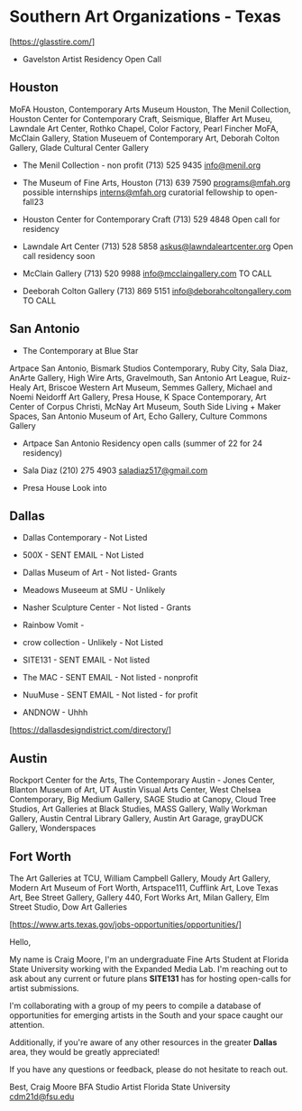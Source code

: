 # Southern Art Organizations - Texas

[https://glasstire.com/]

* Gavelston Artist Residency Open Call

## Houston

MoFA Houston, Contemporary Arts Museum Houston, The Menil Collection, Houston Center for Contemporary Craft, Seismique, Blaffer Art Museu, Lawndale Art Center, Rothko Chapel, Color Factory, Pearl Fincher MoFA, McClain Gallery, Station Museuem of Contemporary Art, Deborah Colton Gallery, Glade Cultural Center Gallery

* The Menil Collection - non profit
  (713) 525 9435  info@menil.org

* The Museum of Fine Arts, Houston
  (713) 639 7590  programs@mfah.org
  possible internships interns@mfah.org
  curatorial fellowship to open-fall23

* Houston Center for Contemporary Craft
  (713) 529 4848
  Open call for residency

* Lawndale Art Center
  (713) 528 5858 askus@lawndaleartcenter.org
  Open call residency soon

* McClain Gallery
  (713) 520 9988 info@mcclaingallery.com
  TO CALL

* Deeborah Colton Gallery
  (713) 869 5151 info@deborahcoltongallery.com
  TO CALL

## San Antonio

* The Contemporary at Blue Star

Artpace San Antonio, Bismark Studios Contemporary, Ruby City, Sala Diaz, AnArte Gallery, High Wire Arts, Gravelmouth, San Antonio Art League, Ruiz-Healy Art, Briscoe Western Art Museum, Semmes Gallery, Michael and Noemi Neidorff Art Gallery, Presa House, K Space Contemporary, Art Center of Corpus Christi, McNay Art Museum, South Side Living + Maker Spaces, San Antonio Museum of Art, Echo Gallery, Culture Commons Gallery

* Artpace San Antonio
  Residency open calls (summer of 22 for 24 residency)

* Sala Diaz
  (210) 275 4903 saladiaz517@gmail.com

* Presa House
  Look into

## Dallas

* Dallas Contemporary - Not Listed

* 500X - SENT EMAIL - Not Listed

* Dallas Museum of Art - Not listed- Grants

* Meadows Museeum at SMU - Unlikely

* Nasher Sculpture Center - Not listed - Grants

* Rainbow Vomit -

* crow collection - Unlikely - Not Listed

* SITE131 - SENT EMAIL - Not listed

* The MAC - SENT EMAIL - Not listed - nonprofit

* NuuMuse - SENT EMAIL - Not listed - for profit

* ANDNOW - Uhhh

[https://dallasdesigndistrict.com/directory/]

## Austin

Rockport Center for the Arts, The Contemporary Austin - Jones Center, Blanton Museum of Art, UT Austin Visual Arts Center, West Chelsea Contemporary, Big Medium Gallery, SAGE Studio at Canopy, Cloud Tree Studios, Art Galleries at Black Studies, MASS Gallery, Wally Workman Gallery, Austin Central Library Gallery, Austin Art Garage, grayDUCK Gallery, Wonderspaces

## Fort Worth

The Art Galleries at TCU, William Campbell Gallery, Moudy Art Gallery, Modern Art Museum of Fort Worth, Artspace111, Cufflink Art, Love Texas Art, Bee Street Gallery, Gallery 440, Fort Works Art, Milan Gallery, Elm Street Studio, Dow Art Galleries

[https://www.arts.texas.gov/jobs-opportunities/opportunities/]

Hello,

My name is Craig Moore, I'm an undergraduate Fine Arts Student at Florida State University working with the Expanded Media Lab. I'm reaching out to ask about any current or future plans **SITE131** has for hosting open-calls for artist submissions.

I'm collaborating with a group of my peers to compile a database of opportunities for emerging artists in the South and your space caught our attention.

Additionally, if you're aware of any other resources in the greater **Dallas** area, they would be greatly appreciated!

If you have any questions or feedback, please do not hesitate to reach out.

Best,
Craig Moore
BFA Studio Artist
Florida State University
cdm21d@fsu.edu
